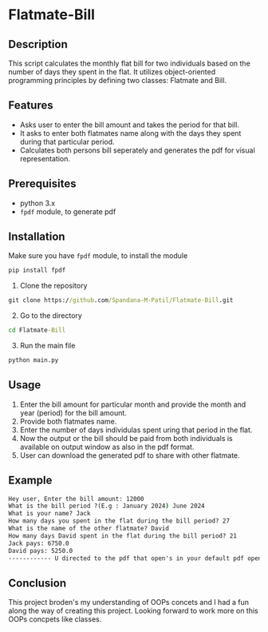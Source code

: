 # Flatmate-Bill
## Description
This script calculates the monthly flat bill for two individuals based on the number of days they spent in the flat. It utilizes object-oriented programming principles by defining two classes: Flatmate and Bill.
## Features 
- Asks user to enter the bill amount and takes the period for that bill.
- It asks to enter both flatmates name along with the days they spent during that particular period.
- Calculates both persons bill seperately and generates the pdf for visual representation.
## Prerequisites
- python 3.x
- `fpdf` module, to generate pdf
## Installation
Make sure you have `fpdf` module, to install the module
```cmd
pip install fpdf
```
1. Clone the repository
```cmd
git clone https://github.com/Spandana-M-Patil/Flatmate-Bill.git
```
2. Go to the directory
```cmd
cd Flatmate-Bill
```
3. Run the main file
```cmd
python main.py
```
## Usage
1. Enter the bill amount for particular month and provide the month and year (period) for the bill amount.
2. Provide both flatmates name.
3. Enter the number of days individulas spent uring that period in the flat.
4. Now the output or the bill should be paid from both individuals is available on output window as also in the pdf format.
5. User can download the generated pdf to share with other flatmate.
## Example
```cmd
Hey user, Enter the bill amount: 12000
What is the bill period ?(E.g : January 2024) June 2024
What is your name? Jack
How many days you spent in the flat during the bill period? 27
What is the name of the other flatmate? David
How many days David spent in the flat during the bill period? 21
Jack pays: 6750.0
David pays: 5250.0
------------ U directed to the pdf that open's in your default pdf opener ------------
```
## Conclusion
This project broden's my understanding of OOPs concets and I had a fun along the way of creating this project. Looking forward to work more on this OOPs concpets like classes. 
